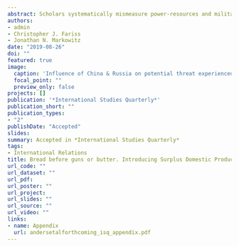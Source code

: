```yaml
---
abstract: Scholars systematically mismeasure power-resources and military burdens by using GDP (Gross Domestic Product) as a proxy for the income states can devote to arming. The core problem is that GDP confounds two conceptually distinct forms of income into one additive indicator. Subsistence income represents resources needed to provide the "bread" necessary to cover the basic subsistence needs of the population. Surplus income represents the remaining resources that could be allocated to "guns" or "butter." Our new measure of SDP (Surplus Domestic Product) corrects for this measurement error by decomposing subsistence income and surplus income from total GDP. Validation exercises demonstrate that SDP outperforms GDP at measuring the distribution of power-resources. Though theoretically, we expect states' decisions to arm is influenced by the distribution of power, empirical models using GDP find mixed support for this expectation. Strikingly, using SDP reveals strong support for this proposition.
authors:
- admin
- Christopher J. Fariss
- Jonathan N. Markowitz
date: "2019-08-26"
doi: ""
featured: true
image:
  caption: 'Influence of China & Russia on potential threat experienced by US'
  focal_point: ""
  preview_only: false
projects: []
publication: '*International Studies Quarterly*'
publication_short: ""
publication_types:
- "2"
publishDate: "Accepted"
slides: 
summary: Accepted in *International Studies Quarterly*
tags:
- International Relations
title: Bread before guns or butter. Introducing Surplus Domestic Product (SDP)
url_code: ""
url_dataset: ""
url_pdf: 
url_poster: ""
url_project: 
url_slides: ""
url_source: ""
url_video: ""
links:
- name: Appendix
  url: andersetalforthcoming_isq_appendix.pdf
---
```

